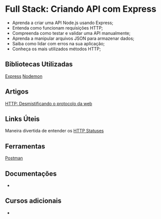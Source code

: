 # Full Stack: Criando API com Express
- Aprenda a criar uma API Node.js usando Express;
- Entenda como funcionam requisições HTTP;
- Compreenda como testar e validar uma API manualmente;
- Aprenda a manipular arquivos JSON para armazenar dados;
- Saiba como lidar com erros na sua aplicação;
- Conheça os mais utilizados métodos HTTP;

## Bibliotecas Utilizadas
[Express](https://expressjs.com/pt-br/)
[Nodemon](https://nodemon.io/)

## Artigos
[HTTP: Desmistificando o protocolo da web](https://www.alura.com.br/artigos/desmistificando-o-protocolo-http-parte-1)

## Links Úteis
Maneira divertida de entender os [HTTP Statuses](https://httpstatusdogs.com/)

## Ferramentas
[Postman](https://www.postman.com/)

## Documentações
-

## Cursos adicionais
-